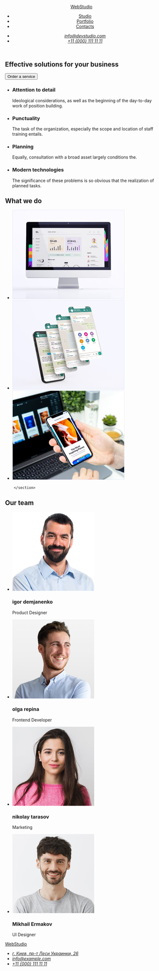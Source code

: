<!DOCTYPE html>
<html lang="en">
<head>
    <meta charset="UTF-8">
    <meta http-equiv="X-UA-Compatible" content="IE=edge">
    <meta name="viewport" content="width=device-width, initial-scale=1.0">
    <title>WebStudio</title>
</head>
<body>
     <!-- HEADER section 1 -->
    <header>
        <nav>
            <a href="./index.html">WebStudio</a>
            <ul>
                <li><a href="./index.html">Studio</a></li>
                <li><a href="">Portfolio</a></li>
                <li><a href="">Contacts</a></li>
            </ul>
        </nav>
        <address>
        <ul>
            <li><a href="mailto:info@devstudio.com">info@devstudio.com</a></li>
            <li><a href="tel:+110001111111">+11 {000} 111 11 11</a></li>
        </ul>
        </address>
    </header>
   <main>
       <!-- HERO section 3 -->
        <section>
        <h1>Effective solutions for your business</h1>
                <button type="button">Order a service</button>
        </section>
        <!-- List of tasks Section 4 -->
        <section>
            <h2 hidden>Pros of the company</h2>
            <ul>
                <li>
                    <h3>Attention to detail</h3>
                    <p>Ideological considerations, as well as the beginning of the day-to-day work of position building.</p>
                </li>
                <li>
                    <h3>Punctuality</h3>
                    <p>The task of the organization, especially the scope and location of staff training entails.</p>
                </li>
                <li>
                    <h3>Planning</h3>
                    <p>Equally, consultation with a broad asset largely conditions the.</p>
                </li>
                <li>
                    <h3>Modern technologies</h3>
                    <p>The significance of these problems is so obvious that the realization of planned tasks.</p>
                </li>
            </ul>
        </section>
        <!-- What we do section 5 -->
        <section>
            <h2>What we do</h2>
            <ul>
                <li><img src="images/programer-working.jpg" 
                    alt="Photo creation of program code" width="370" height="294"></li>
                <li><img src="images/creative-artist-web-design.jpg" 
                    alt="Photo mobile app creation" width="370" height="294"></li>
                <li><img src="images/web-ui-designers-are-developing-app.jpg" 
                    alt="Photo design work" width="370" height="294"></li>
            </ul>

        </section>

   <!-- Our team section 6 -->
   <section>
<h2>Our team</h2>
<ul>
    <li>
        <img src="images/igor-demjanenko-1.jpg" alt="igor demjanenko" width="270" height="260">
        <h3>igor demjanenko</h3>
        <p lang="en">Product Designer</p>
    </li>
    <li>
        <img src="images/olga-repina-2.jpg" alt="olga repina" width="270" height="260">
        <h3>olga repina</h3>
        <p lang="en">Frontend Developer</p>
    </li>
    <li>
        <img src="images/nikolay-tarasov-3.jpg" alt="nikolay tarasov" width="270" height="260">
        <h3>nikolay tarasov</h3>
        <p lang="en">Marketing</p>
    </li>
    <li>
        <img src="images/mihail-ermakov-4.jpg" alt="Mikhail Ermakov" width="270" height="260">
        <h3>Mikhail Ermakov</h3>
        <p lang="en">UI Designer</p>
    </li>
</ul>
   </section>
    </main>
    <footer>
        <a href="./index.html">WebStudio</a>
        <address>
            <ul>
                <li>
                    <a href="https://goo.gl/maps/SxN2yB6NeiDHtefY7" target="_blank" rel="noopener noreferrer">г. Киев, пр-т Леси Украинки, 26</a>
                </li>
                <li>
                    <a href="mailto:info@example.com">info@example.com</a>
                </li>
                <li>
                    <a href="tel:+110001111111">+11 {000} 111 11 11</a>
                </li>
            </ul>
        </address>
    </footer>
</body>
</html>

